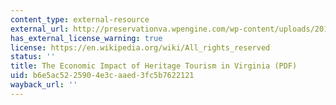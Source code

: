 ```yaml
---
content_type: external-resource
external_url: http://preservationva.wpengine.com/wp-content/uploads/2018/08/HeritageTourism_FINALE_02-16-17secured.pdf
has_external_license_warning: true
license: https://en.wikipedia.org/wiki/All_rights_reserved
status: ''
title: The Economic Impact of Heritage Tourism in Virginia (PDF)
uid: b6e5ac52-2590-4e3c-aaed-3fc5b7622121
wayback_url: ''
---
```

